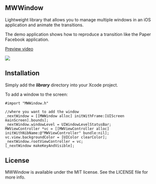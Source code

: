 ## MWWindow

Lightweight library that allows you to manage multiple windows in an iOS application and animate the transitions.

The demo application shows how to reproduce a transition like the Paper Facebook application.

<a href="http://youtu.be/LIE6YPZ7sgs"> Preview video </a>

<img src="https://github.com/jayztemplier/MWWindow/blob/master/screenshot.png"/>

## Installation
Simply add the ***library*** directory into your Xcode project.

To add a window to the screen:

	#import "MWWindow.h"
   	
	//where you want to add the window
	_nextWindow = [[MWWindow alloc] initWithFrame:[UIScreen mainScreen].bounds];
	_nextWindow.windowLevel = UIWindowLevelStatusBar;
    MWViewController *vc = [[MWViewController alloc] initWithNibName:@"MWViewController" bundle:nil];
    vc.view.backgroundColor = [UIColor clearColor];
    _nextWindow.rootViewController = vc;
    [_nextWindow makeKeyAndVisible];


## License
MWWindow is available under the MIT license. See the LICENSE file for more info.